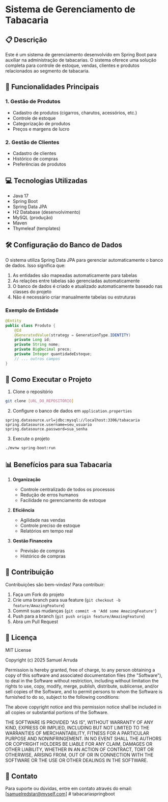 # Sistema de Gerenciamento de Tabacaria

## 📋 Descrição
Este é um sistema de gerenciamento desenvolvido em Spring Boot para auxiliar na administração de tabacarias. O sistema oferece uma solução completa para controle de estoque, vendas, clientes e produtos relacionados ao segmento de tabacaria.

## 🚀 Funcionalidades Principais

### 1. Gestão de Produtos
- Cadastro de produtos (cigarros, charutos, acessórios, etc.)
- Controle de estoque
- Categorização de produtos
- Preços e margens de lucro

### 2. Gestão de Clientes
- Cadastro de clientes
- Histórico de compras
- Preferências de produtos


## 💻 Tecnologias Utilizadas
- Java 17
- Spring Boot
- Spring Data JPA
- H2 Database (desenvolvimento)
- MySQL (produção)
- Maven
- Thymeleaf (templates)

## 🛠️ Configuração do Banco de Dados
O sistema utiliza Spring Data JPA para gerenciar automaticamente o banco de dados. Isso significa que:

1. As entidades são mapeadas automaticamente para tabelas
2. As relações entre tabelas são gerenciadas automaticamente
3. O banco de dados é criado e atualizado automaticamente baseado nas classes do projeto
4. Não é necessário criar manualmente tabelas ou estruturas

### Exemplo de Entidade
```java
@Entity
public class Produto {
    @Id
    @GeneratedValue(strategy = GenerationType.IDENTITY)
    private Long id;
    private String nome;
    private BigDecimal preco;
    private Integer quantidadeEstoque;
    // ... outros campos
}
```

## 🚀 Como Executar o Projeto

1. Clone o repositório
```bash
git clone [URL_DO_REPOSITÓRIO]
```

2. Configure o banco de dados em `application.properties`
```properties
spring.datasource.url=jdbc:mysql://localhost:3306/tabacaria
spring.datasource.username=seu_usuario
spring.datasource.password=sua_senha
```

3. Execute o projeto
```bash
./mvnw spring-boot:run
```

## 📊 Benefícios para sua Tabacaria

1. **Organização**
   - Controle centralizado de todos os processos
   - Redução de erros humanos
   - Facilidade no gerenciamento de estoque

2. **Eficiência**
   - Agilidade nas vendas
   - Controle preciso de estoque
   - Relatórios em tempo real

3. **Gestão Financeira**
   - Previsão de compras
   - Histórico de compras

## 🤝 Contribuição
Contribuições são bem-vindas! Para contribuir:

1. Faça um Fork do projeto
2. Crie uma branch para sua feature (`git checkout -b feature/AmazingFeature`)
3. Commit suas mudanças (`git commit -m 'Add some AmazingFeature'`)
4. Push para a branch (`git push origin feature/AmazingFeature`)
5. Abra um Pull Request

## 📝 Licença
MIT License

Copyright (c) 2025 Samuel Arruda

Permission is hereby granted, free of charge, to any person obtaining a copy
of this software and associated documentation files (the "Software"), to deal
in the Software without restriction, including without limitation the rights
to use, copy, modify, merge, publish, distribute, sublicense, and/or sell
copies of the Software, and to permit persons to whom the Software is
furnished to do so, subject to the following conditions:

The above copyright notice and this permission notice shall be included in all
copies or substantial portions of the Software.

THE SOFTWARE IS PROVIDED "AS IS", WITHOUT WARRANTY OF ANY KIND, EXPRESS OR
IMPLIED, INCLUDING BUT NOT LIMITED TO THE WARRANTIES OF MERCHANTABILITY,
FITNESS FOR A PARTICULAR PURPOSE AND NONINFRINGEMENT. IN NO EVENT SHALL THE
AUTHORS OR COPYRIGHT HOLDERS BE LIABLE FOR ANY CLAIM, DAMAGES OR OTHER
LIABILITY, WHETHER IN AN ACTION OF CONTRACT, TORT OR OTHERWISE, ARISING FROM,
OUT OF OR IN CONNECTION WITH THE SOFTWARE OR THE USE OR OTHER DEALINGS IN THE
SOFTWARE.

## 📧 Contato
Para suporte ou dúvidas, entre em contato através do email: [samuelredstar@myself.com] # tabacariaspringboot

